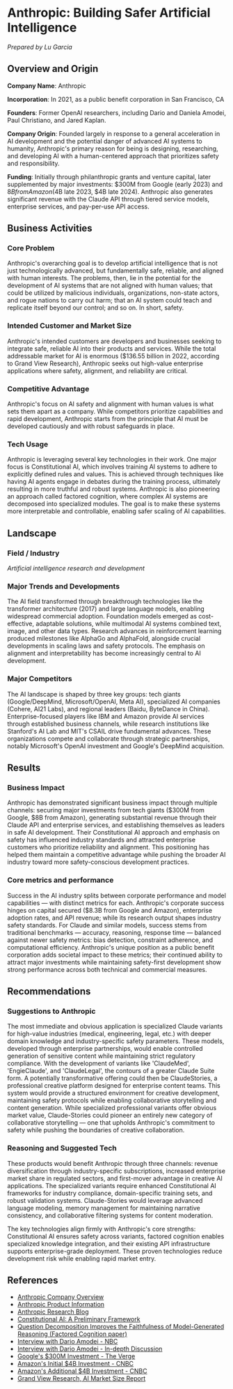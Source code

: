 # Anthropic: Building Safer Artificial Intelligence
*Prepared by Lu Garcia*

## Overview and Origin

**Company Name**: Anthropic

**Incorporation**: In 2021, as a public benefit corporation in San Francisco, CA

**Founders**: Former OpenAI researchers, including Dario and Daniela Amodei, Paul Christiano, and Jared Kaplan.

**Company Origin**: Founded largely in response to a general acceleration in AI development and the potential danger of advanced AI systems to humanity, Anthropic's primary reason for being is designing, researching, and developing AI with a human-centered approach that prioritizes safety and responsibility.

**Funding**: Initially through philanthropic grants and venture capital, later supplemented by major investments: $300M from Google (early 2023) and $8B from Amazon ($4B late 2023, $4B late 2024). Anthropic also generates significant revenue with the Claude API through tiered service models, enterprise services, and pay-per-use API access.

## Business Activities

### Core Problem
Anthropic's overarching goal is to develop artificial intelligence that is not just technologically advanced, but fundamentally safe, reliable, and aligned with human interests. The problems, then, lie in the potential for the development of AI systems that are not aligned with human values; that could be utilized by malicious individuals, organizations, non-state actors, and rogue nations to carry out harm; that an AI system could teach and replicate itself beyond our control; and so on. In short, safety.

### Intended Customer and Market Size
Anthropic's intended customers are developers and businesses seeking to integrate safe, reliable AI into their products and services. While the total addressable market for AI is enormous ($136.55 billion in 2022, according to Grand View Research), Anthropic seeks out high-value enterprise applications where safety, alignment, and reliability are critical.

### Competitive Advantage
Anthropic's focus on AI safety and alignment with human values is what sets them apart as a company. While competitors prioritize capabilities and rapid development, Anthropic starts from the principle that AI must be developed cautiously and with robust safeguards in place.

### Tech Usage
Anthropic is leveraging several key technologies in their work. One major focus is Constitutional AI, which involves training AI systems to adhere to explicitly defined rules and values. This is achieved through techniques like having AI agents engage in debates during the training process, ultimately resulting in more truthful and robust systems. Anthropic is also pioneering an approach called factored cognition, where complex AI systems are decomposed into specialized modules. The goal is to make these systems more interpretable and controllable, enabling safer scaling of AI capabilities.

## Landscape

### Field / Industry
*Artificial intelligence research and development*

### Major Trends and Developments
The AI field transformed through breakthrough technologies like the transformer architecture (2017) and large language models, enabling widespread commercial adoption. Foundation models emerged as cost-effective, adaptable solutions, while multimodal AI systems combined text, image, and other data types. Research advances in reinforcement learning produced milestones like AlphaGo and AlphaFold, alongside crucial developments in scaling laws and safety protocols. The emphasis on alignment and interpretability has become increasingly central to AI development.

### Major Competitors
The AI landscape is shaped by three key groups: tech giants (Google/DeepMind, Microsoft/OpenAI, Meta AI), specialized AI companies (Cohere, AI21 Labs), and regional leaders (Baidu, ByteDance in China). Enterprise-focused players like IBM and Amazon provide AI services through established business channels, while research institutions like Stanford's AI Lab and MIT's CSAIL drive fundamental advances. These organizations compete and collaborate through strategic partnerships, notably Microsoft's OpenAI investment and Google's DeepMind acquisition.

## Results

### Business Impact
Anthropic has demonstrated significant business impact through multiple channels: securing major investments from tech giants ($300M from Google, $8B from Amazon), generating substantial revenue through their Claude API and enterprise services, and establishing themselves as leaders in safe AI development. Their Constitutional AI approach and emphasis on safety has influenced industry standards and attracted enterprise customers who prioritize reliability and alignment. This positioning has helped them maintain a competitive advantage while pushing the broader AI industry toward more safety-conscious development practices.

### Core metrics and performance
Success in the AI industry splits between corporate performance and model capabilities — with distinct metrics for each. Anthropic's corporate success hinges on capital secured ($8.3B from Google and Amazon), enterprise adoption rates, and API revenue; while its research output shapes industry safety standards. For Claude and similar models, success stems from traditional benchmarks — accuracy, reasoning, response time — balanced against newer safety metrics: bias detection, constraint adherence, and computational efficiency. Anthropic's unique position as a public benefit corporation adds societal impact to these metrics; their continued ability to attract major investments while maintaining safety-first development show strong performance across both technical and commercial measures.

## Recommendations

### Suggestions to Anthropic
The most immediate and obvious application is specialized Claude variants for high-value industries (medical, engineering, legal, etc.) with deeper domain knowledge and industry-specific safety parameters. These models, developed through enterprise partnerships, would enable controlled generation of sensitive content while maintaining strict regulatory compliance. With the development of variants like 'ClaudeMed', 'EngieClaude', and 'ClaudeLegal', the contours of a greater Claude Suite form. A potentially transformative offering could then be ClaudeStories, a professional creative platform designed for enterprise content teams. This system would provide a structured environment for creative development, maintaining safety protocols while enabling collaborative storytelling and content generation. While specialized professional variants offer obvious market value, Claude-Stories could pioneer an entirely new category of collaborative storytelling — one that upholds Anthropic's commitment to safety while pushing the boundaries of creative collaboration.

### Reasoning and Suggested Tech
These products would benefit Anthropic through three channels: revenue diversification through industry-specific subscriptions, increased enterprise market share in regulated sectors, and first-mover advantage in creative AI applications. The specialized variants require enhanced Constitutional AI frameworks for industry compliance, domain-specific training sets, and robust validation systems. Claude-Stories would leverage advanced language modeling, memory management for maintaining narrative consistency, and collaborative filtering systems for content moderation.

The key technologies align firmly with Anthropic's core strengths: Constitutional AI ensures safety across variants, factored cognition enables specialized knowledge integration, and their existing API infrastructure supports enterprise-grade deployment. These proven technologies reduce development risk while enabling rapid market entry.

## References

- [Anthropic Company Overview](https://www.anthropic.com/company)
- [Anthropic Product Information](https://www.anthropic.com/product)
- [Anthropic Research Blog](https://www.anthropic.com/research)
- [Constitutional AI: A Preliminary Framework](https://arxiv.org/abs/2212.08073)
- [Question Decomposition Improves the Faithfulness of Model-Generated Reasoning (Factored Cognition paper)](https://www-cdn.anthropic.com/8154fb1d828cdc390dc1fa442d84034948679c47/question-decomposition-improves-the-faithfulness-of-model-generated-reasoning.pdf)
- [Interview with Dario Amodei - NBC](https://www.youtube.com/watch?v=Y2N-uhZFPIM)
- [Interview with Dario Amodei - In-depth Discussion](https://www.youtube.com/watch?v=ugvHCXCOmm4)
- [Google's $300M Investment - The Verge](https://www.theverge.com/2023/2/3/23584540/google-anthropic-investment-300-million-openai-chatgpt-rival-claude)
- [Amazon's Initial $4B Investment - CNBC](https://www.cnbc.com/2023/09/25/amazon-to-invest-up-to-4-billion-in-ai-startup-anthropic.html)
- [Amazon's Additional $4B Investment - CNBC](https://www.cnbc.com/2024/11/22/amazon-to-invest-another-4-billion-in-anthropic-openais-biggest-rival.html)
- [Grand View Research, AI Market Size Report](https://www.grandviewresearch.com/industry-analysis/artificial-intelligence-ai-market)